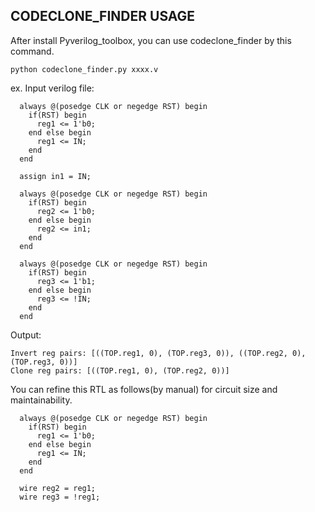 ## CODECLONE_FINDER USAGE

After install Pyverilog_toolbox, you can use codeclone_finder by this command.

```
python codeclone_finder.py xxxx.v
```

ex.
Input verilog file:

```
  always @(posedge CLK or negedge RST) begin
    if(RST) begin
      reg1 <= 1'b0;
    end else begin
      reg1 <= IN;
    end
  end

  assign in1 = IN;

  always @(posedge CLK or negedge RST) begin
    if(RST) begin
      reg2 <= 1'b0;
    end else begin
      reg2 <= in1;
    end
  end

  always @(posedge CLK or negedge RST) begin
    if(RST) begin
      reg3 <= 1'b1;
    end else begin
      reg3 <= !IN;
    end
  end
```

Output:

```
Invert reg pairs: [((TOP.reg1, 0), (TOP.reg3, 0)), ((TOP.reg2, 0), (TOP.reg3, 0))]
Clone reg pairs: [((TOP.reg1, 0), (TOP.reg2, 0))]
```

You can refine this RTL as follows(by manual) for circuit size and maintainability.

```
  always @(posedge CLK or negedge RST) begin
    if(RST) begin
      reg1 <= 1'b0;
    end else begin
      reg1 <= IN;
    end
  end

  wire reg2 = reg1;
  wire reg3 = !reg1;

```

